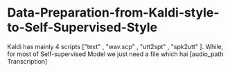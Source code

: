 # Data-Preparation-from-Kaldi-style-to-Self-Supervised-Style
Kaldi has mainly 4 scripts ["text" , "wav.scp" , "utt2spt" , "spk2utt" ].
While, for most of Self-supervised Model we just need a file which hai [audio_path   Transcription]
